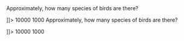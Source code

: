 <quiz>
	<question type="numerical">
		<name format="html">
			<text><![CDATA[<p>Approximately, how many species of birds are there?</p> ]]></text>
		</name>
		<answer fraction="100">
			<text>10000</text>
		</answer>
		<tolerance>1000</tolerance>
	</question>
	<question type="numerical">
		<name format="html">
			<text><![CDATA[<p>Approximately, how many species of birds are there?</p> ]]></text>
		</name>
		<answer fraction="100">
			<text>10000</text>
		</answer>
		<tolerance>1000</tolerance>
	</question>
</quiz>